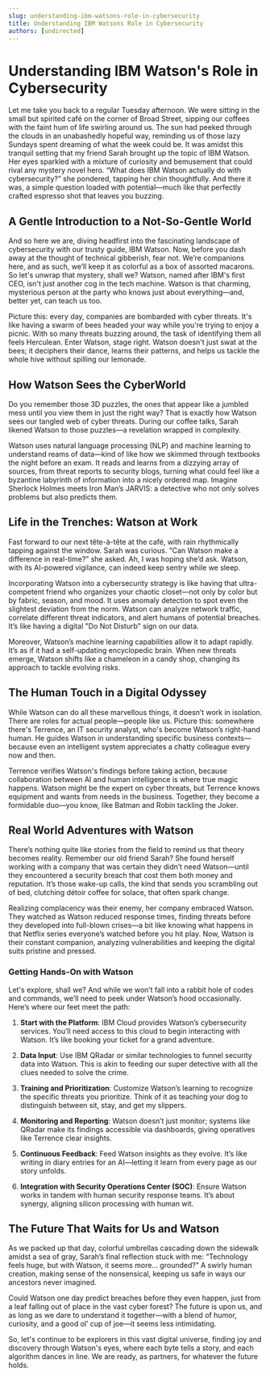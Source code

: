 ```yaml
---
slug: understanding-ibm-watsons-role-in-cybersecurity
title: Understanding IBM Watsons Role in Cybersecurity
authors: [undirected]
---
```



# Understanding IBM Watson's Role in Cybersecurity

Let me take you back to a regular Tuesday afternoon. We were sitting in the small but spirited café on the corner of Broad Street, sipping our coffees with the faint hum of life swirling around us. The sun had peeked through the clouds in an unabashedly hopeful way, reminding us of those lazy Sundays spent dreaming of what the week could be. It was amidst this tranquil setting that my friend Sarah brought up the topic of IBM Watson. Her eyes sparkled with a mixture of curiosity and bemusement that could rival any mystery novel hero. “What does IBM Watson actually do with cybersecurity?” she pondered, tapping her chin thoughtfully. And there it was, a simple question loaded with potential—much like that perfectly crafted espresso shot that leaves you buzzing.

## A Gentle Introduction to a Not-So-Gentle World

And so here we are, diving headfirst into the fascinating landscape of cybersecurity with our trusty guide, IBM Watson. Now, before you dash away at the thought of technical gibberish, fear not. We’re companions here, and as such, we’ll keep it as colorful as a box of assorted macarons. So let's unwrap that mystery, shall we? Watson, named after IBM's first CEO, isn't just another cog in the tech machine. Watson is that charming, mysterious person at the party who knows just about everything—and, better yet, can teach us too.

Picture this: every day, companies are bombarded with cyber threats. It's like having a swarm of bees headed your way while you're trying to enjoy a picnic. With so many threats buzzing around, the task of identifying them all feels Herculean. Enter Watson, stage right. Watson doesn't just swat at the bees; it deciphers their dance, learns their patterns, and helps us tackle the whole hive without spilling our lemonade.

## How Watson Sees the CyberWorld

Do you remember those 3D puzzles, the ones that appear like a jumbled mess until you view them in just the right way? That is exactly how Watson sees our tangled web of cyber threats. During our coffee talks, Sarah likened Watson to those puzzles—a revelation wrapped in complexity.

Watson uses natural language processing (NLP) and machine learning to understand reams of data—kind of like how we skimmed through textbooks the night before an exam. It reads and learns from a dizzying array of sources, from threat reports to security blogs, turning what could feel like a byzantine labyrinth of information into a nicely ordered map. Imagine Sherlock Holmes meets Iron Man’s JARVIS: a detective who not only solves problems but also predicts them.

## Life in the Trenches: Watson at Work

Fast forward to our next tête-à-tête at the café, with rain rhythmically tapping against the window. Sarah was curious. “Can Watson make a difference in real-time?” she asked. Ah, I was hoping she’d ask. Watson, with its AI-powered vigilance, can indeed keep sentry while we sleep.

Incorporating Watson into a cybersecurity strategy is like having that ultra-competent friend who organizes your chaotic closet—not only by color but by fabric, season, and mood. It uses anomaly detection to spot even the slightest deviation from the norm. Watson can analyze network traffic, correlate different threat indicators, and alert humans of potential breaches. It’s like having a digital "Do Not Disturb" sign on our data.

Moreover, Watson’s machine learning capabilities allow it to adapt rapidly. It’s as if it had a self-updating encyclopedic brain. When new threats emerge, Watson shifts like a chameleon in a candy shop, changing its approach to tackle evolving risks.

## The Human Touch in a Digital Odyssey

While Watson can do all these marvellous things, it doesn’t work in isolation. There are roles for actual people—people like us. Picture this: somewhere there's Terrence, an IT security analyst, who's become Watson’s right-hand human. He guides Watson in understanding specific business contexts—because even an intelligent system appreciates a chatty colleague every now and then.

Terrence verifies Watson's findings before taking action, because collaboration between AI and human intelligence is where true magic happens. Watson might be the expert on cyber threats, but Terrence knows equipment and wants from needs in the business. Together, they become a formidable duo—you know, like Batman and Robin tackling the Joker.

## Real World Adventures with Watson

There’s nothing quite like stories from the field to remind us that theory becomes reality. Remember our old friend Sarah? She found herself working with a company that was certain they didn’t need Watson—until they encountered a security breach that cost them both money and reputation. It’s those wake-up calls, the kind that sends you scrambling out of bed, clutching détoir coffee for solace, that often spark change.

Realizing complacency was their enemy, her company embraced Watson. They watched as Watson reduced response times, finding threats before they developed into full-blown crises—a bit like knowing what happens in that Netflix series everyone’s watched before you hit play. Now, Watson is their constant companion, analyzing vulnerabilities and keeping the digital suits pristine and pressed.

### Getting Hands-On with Watson

Let's explore, shall we? And while we won’t fall into a rabbit hole of codes and commands, we’ll need to peek under Watson’s hood occasionally. Here’s where our feet meet the path:

1. **Start with the Platform**: IBM Cloud provides Watson’s cybersecurity services. You’ll need access to this cloud to begin interacting with Watson. It’s like booking your ticket for a grand adventure.
   
2. **Data Input**: Use IBM QRadar or similar technologies to funnel security data into Watson. This is akin to feeding our super detective with all the clues needed to solve the crime.

3. **Training and Prioritization**: Customize Watson’s learning to recognize the specific threats you prioritize. Think of it as teaching your dog to distinguish between sit, stay, and get my slippers.

4. **Monitoring and Reporting**: Watson doesn’t just monitor; systems like QRadar make its findings accessible via dashboards, giving operatives like Terrence clear insights.

5. **Continuous Feedback**: Feed Watson insights as they evolve. It’s like writing in diary entries for an AI—letting it learn from every page as our story unfolds.

6. **Integration with Security Operations Center (SOC)**: Ensure Watson works in tandem with human security response teams. It’s about synergy, aligning silicon processing with human wit.

## The Future That Waits for Us and Watson

As we packed up that day, colorful umbrellas cascading down the sidewalk amidst a sea of gray, Sarah’s final reflection stuck with me: “Technology feels huge, but with Watson, it seems more… grounded?” A swirly human creation, making sense of the nonsensical, keeping us safe in ways our ancestors never imagined. 

Could Watson one day predict breaches before they even happen, just from a leaf falling out of place in the vast cyber forest? The future is upon us, and as long as we dare to understand it together—with a blend of humor, curiosity, and a good ol’ cup of joe—it seems less intimidating. 

So, let's continue to be explorers in this vast digital universe, finding joy and discovery through Watson's eyes, where each byte tells a story, and each algorithm dances in line. We are ready, as partners, for whatever the future holds.